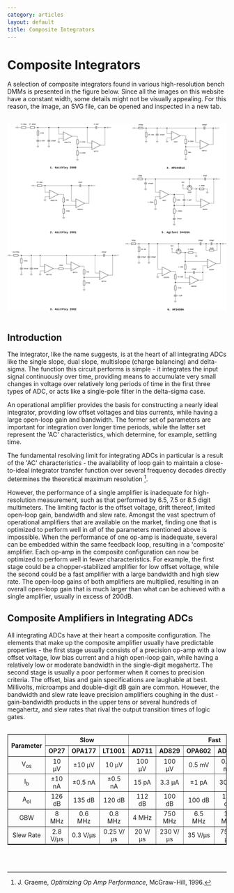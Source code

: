 ```yaml
---
category: articles
layout: default
title: Composite Integrators
---
```


# Composite Integrators

<span id="dropcap">A</span> selection of composite integrators found in various high-resolution bench DMMs is presented in the figure below. Since all the images on this website have a constant width, some details might not be visually appealing. For this reason, the image, an SVG file, can be opened and inspected in a new tab.<br><br>

![Composite Integrators](/assets/img/Composite_Integrators/Integrators.svg)<br><br>

## Introduction

The integrator, like the name suggests, is at the heart of all integrating ADCs like the single slope, dual slope, multislope (charge balancing) and delta-sigma. The function this circuit performs is simple - it integrates the input signal continuously over time, providing means to accumulate very small changes in voltage over relatively long periods of time in the first three types of ADC, or acts like a single-pole filter in the delta-sigma case.

An operational amplifier provides the basis for constructing a nearly ideal integrator, providing low offset voltages and bias currents, while having a large open-loop gain and bandwidth. The former set of parameters are important for integration over longer time periods, while the latter set represent the 'AC' characteristics, which determine, for example, settling time.

The fundamental resolving limit for integrating ADCs in particular is a result of the 'AC' characteristics - the availability of loop gain to maintain a close-to-ideal integrator transfer function over several frequency decades directly determines the theoretical maximum resolution [^Graeme_OOP].

However, the performance of a single amplifier is inadequate for high-resolution measurement, such as that performed by 6.5, 7.5 or 8.5 digit multimeters. The limiting factor is the offset voltage, drift thereof, limited open-loop gain, bandwidth and slew rate. Amongst the vast spectrum of operational amplifiers that are available on the market, finding one that is optimized to perform well in *all* of the parameters mentioned above is impossible. When the performance of one op-amp is inadequate, several can be embedded within the same feedback loop, resulting in a 'composite' amplifier. Each op-amp in the composite configuration can now be optimized to perform well in fewer characteristics. For example, the first stage could be a chopper-stabilized amplifier for low offset voltage, while the second could be a fast amplifier with a large bandwidth and high slew rate. The open-loop gains of both amplifiers are multiplied, resulting in an overall open-loop gain that is much larger than what can be achieved with a single amplifier, usually in excess of 200dB.

## Composite Amplifiers in Integrating ADCs

All integrating ADCs have at their heart a composite configuration. The elements that make up the composite amplifier usually have predictable properties - the first stage usually consists of a precision op-amp with a low offset voltage, low bias current and a high open-loop gain, while having a relatively low or moderate bandwidth in the single-digit megahertz. The second stage is usually a poor performer when it comes to precision criteria. The offset, bias and gain specifications are laughable at best. Millivolts, microamps and double-digit dB gain are common. However, the bandwidth and slew rate leave precision amplifiers coughing in the dust - gain-bandwidth products in the upper tens or several hundreds of megahertz, and slew rates that rival the output transition times of logic gates.<br><br>

<div align = "center">

<table border="1" cellpadding="10" cellspacing="0" style="border-collapse: collapse; text-align: center;">
  <thead>
    <tr>
      <th rowspan="2">Parameter</th>
      <th colspan="3">Slow</th>
      <th colspan="6">Fast</th>
    </tr>
    <tr>
      <th>OP27</th>
      <th>OPA177</th>
      <th>LT1001</th>
      <th>AD711</th>
      <th>AD829</th>
      <th>OPA602</th>
      <th>AD744</th>
      <th>LM6361</th>
      <th>AD848</th>
    </tr>
  </thead>
  <tbody>
    <tr>
      <td>V<sub>os</sub></td>
      <td>10 μV</td>
      <td>±10 μV</td>
      <td>10 μV</td>
      <td>100 μV</td>
      <td>100 μV</td>
      <td>0.5 mV</td>
      <td>0.25 mV</td>
      <td>22 mV</td>
      <td>0.2 mV</td>
    </tr>
    <tr>
      <td>I<sub>b</sub></td>
      <td>±10 nA</td>
      <td>±0.5 nA</td>
      <td>±0.5 nA</td>
      <td>15 pA</td>
      <td>3.3 μA</td>
      <td>±1 pA</td>
      <td>30 pA</td>
      <td>5 μA</td>
      <td>6.6 μA</td>
    </tr>
    <tr>
      <td>A<sub>ol</sub></td>
      <td>126 dB</td>
      <td>135 dB</td>
      <td>120 dB</td>
      <td>112 dB</td>
      <td>100 dB</td>
      <td>100 dB</td>
      <td>112 dB</td>
      <td>70 dB</td>
      <td>86 dB</td>
    </tr>
    <tr>
      <td>GBW</td>
      <td>8 MHz</td>
      <td>0.6 MHz</td>
      <td>0.8 MHz</td>
      <td>4 MHz</td>
      <td>750 MHz</td>
      <td>6.5 MHz</td>
      <td>13 MHz</td>
      <td>35 MHz</td>
      <td>175 MHz</td>
    </tr>
    <tr>
      <td>Slew Rate</td>
      <td>2.8 V/μs</td>
      <td>0.3 V/μs</td>
      <td>0.25 V/μs</td>
      <td>20 V/μs</td>
      <td>230 V/μs</td>
      <td>35 V/μs</td>
      <td>75 V/μs</td>
      <td>200 V/μs</td>
      <td>300 V/μs</td>
    </tr>
  </tbody>
</table>


</div><br><br>


[^Graeme_OOP]: J. Graeme, *Optimizing Op Amp Performance*, McGraw-Hill, 1996.



